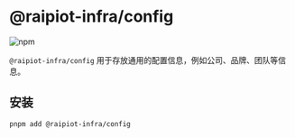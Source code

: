 # @raipiot-infra/config

![npm](https://img.shields.io/npm/v/@raipiot-infra/config?logo=npm&label=config&registry_uri=http%3A%2F%2Fnpm-registry.raipiot.com%3A4873)

`@raipiot-infra/config` 用于存放通用的配置信息，例如公司、品牌、团队等信息。

## 安装

```bash
pnpm add @raipiot-infra/config
```
